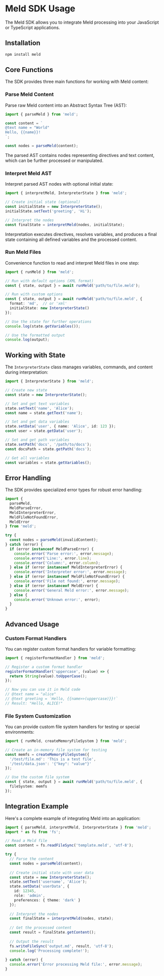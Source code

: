 # Meld SDK Usage

The Meld SDK allows you to integrate Meld processing into your JavaScript or TypeScript applications.

## Installation

```bash
npm install meld
```

## Core Functions

The SDK provides three main functions for working with Meld content:

### Parse Meld Content

Parse raw Meld content into an Abstract Syntax Tree (AST):

```typescript
import { parseMeld } from 'meld';

const content = `
@text name = "World"
Hello, {{name}}!
`;

const nodes = parseMeld(content);
```

The parsed AST contains nodes representing directives and text content, which can be further processed or manipulated.

### Interpret Meld AST

Interpret parsed AST nodes with optional initial state:

```typescript
import { interpretMeld, InterpreterState } from 'meld';

// Create initial state (optional)
const initialState = new InterpreterState();
initialState.setText('greeting', 'Hi');

// Interpret the nodes
const finalState = interpretMeld(nodes, initialState);
```

Interpretation executes directives, resolves variables, and produces a final state containing all defined variables and the processed content.

### Run Meld Files

Convenience function to read and interpret Meld files in one step:

```typescript
import { runMeld } from 'meld';

// Run with default options (XML format)
const { state, output } = await runMeld('path/to/file.meld');

// Run with custom options
const { state, output } = await runMeld('path/to/file.meld', {
  format: 'md',  // or 'xml'
  initialState: new InterpreterState()
});

// Use the state for further operations
console.log(state.getVariables());

// Use the formatted output
console.log(output);
```

## Working with State

The `InterpreterState` class manages variables, commands, and content during interpretation:

```typescript
import { InterpreterState } from 'meld';

// Create new state
const state = new InterpreterState();

// Set and get text variables
state.setText('name', 'Alice');
const name = state.getText('name');

// Set and get data variables
state.setData('user', { name: 'Alice', id: 123 });
const user = state.getData('user');

// Set and get path variables
state.setPath('docs', '/path/to/docs');
const docsPath = state.getPath('docs');

// Get all variables
const variables = state.getVariables();
```

## Error Handling

The SDK provides specialized error types for robust error handling:

```typescript
import { 
  parseMeld, 
  MeldParseError, 
  MeldInterpreterError,
  MeldFileNotFoundError,
  MeldError
} from 'meld';

try {
  const nodes = parseMeld(invalidContent);
} catch (error) {
  if (error instanceof MeldParseError) {
    console.error('Parse error:', error.message);
    console.error('Line:', error.line);
    console.error('Column:', error.column);
  } else if (error instanceof MeldInterpreterError) {
    console.error('Interpreter error:', error.message);
  } else if (error instanceof MeldFileNotFoundError) {
    console.error('File not found:', error.message);
  } else if (error instanceof MeldError) {
    console.error('General Meld error:', error.message);
  } else {
    console.error('Unknown error:', error);
  }
}
```

## Advanced Usage

### Custom Format Handlers

You can register custom format handlers for variable formatting:

```typescript
import { registerFormatHandler } from 'meld';

// Register a custom format handler
registerFormatHandler('uppercase', (value) => {
  return String(value).toUpperCase();
});

// Now you can use it in Meld code
// @text name = "alice"
// @text greeting = `Hello, {{name>>(uppercase)}}!`
// Result: "Hello, ALICE!"
```

### File System Customization

You can provide custom file system handlers for testing or special environments:

```typescript
import { runMeld, createMemoryFileSystem } from 'meld';

// Create an in-memory file system for testing
const memfs = createMemoryFileSystem({
  '/test/file.md': 'This is a test file',
  '/test/data.json': '{"key": "value"}'
});

// Use the custom file system
const { state, output } = await runMeld('path/to/file.meld', {
  fileSystem: memfs
});
```

## Integration Example

Here's a complete example of integrating Meld into an application:

```typescript
import { parseMeld, interpretMeld, InterpreterState } from 'meld';
import * as fs from 'fs';

// Read a Meld file
const content = fs.readFileSync('template.meld', 'utf-8');

try {
  // Parse the content
  const nodes = parseMeld(content);
  
  // Create initial state with user data
  const state = new InterpreterState();
  state.setText('username', 'Alice');
  state.setData('userData', { 
    id: 12345,
    role: 'admin',
    preferences: { theme: 'dark' }
  });
  
  // Interpret the nodes
  const finalState = interpretMeld(nodes, state);
  
  // Get the processed content
  const result = finalState.getContent();
  
  // Output the result
  fs.writeFileSync('output.md', result, 'utf-8');
  console.log('Processing complete!');
  
} catch (error) {
  console.error('Error processing Meld file:', error.message);
}
```